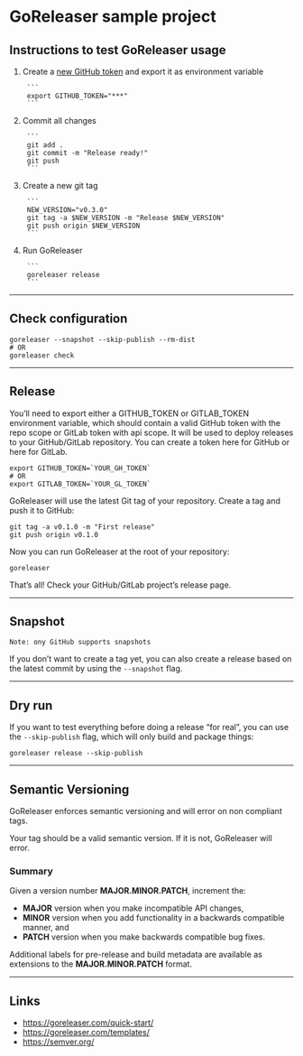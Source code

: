 
# GoReleaser sample project

## Instructions to test GoReleaser usage

1. Create a [new GitHub token](https://github.com/settings/tokens/new) and export it as environment variable

		```
		export GITHUB_TOKEN="***"
		```

2. Commit all changes

		```
		git add .
		git commit -m "Release ready!"
		git push
		```

3. Create a new git tag

		```
		NEW_VERSION="v0.3.0"
		git tag -a $NEW_VERSION -m "Release $NEW_VERSION"
		git push origin $NEW_VERSION
		```

3. Run GoReleaser

		```
		goreleaser release
		```

---

## Check configuration

```
goreleaser --snapshot --skip-publish --rm-dist
# OR
goreleaser check
```

---

## Release

You’ll need to export either a GITHUB_TOKEN or GITLAB_TOKEN environment variable, which should contain a valid GitHub token with the repo scope or GitLab token with api scope.
It will be used to deploy releases to your GitHub/GitLab repository. You can create a token here for GitHub or here for GitLab.

```
export GITHUB_TOKEN=`YOUR_GH_TOKEN`
# OR
export GITLAB_TOKEN=`YOUR_GL_TOKEN`
```

GoReleaser will use the latest Git tag of your repository. Create a tag and push it to GitHub:

```
git tag -a v0.1.0 -m "First release"
git push origin v0.1.0
```

Now you can run GoReleaser at the root of your repository:

```
goreleaser
```

That’s all! Check your GitHub/GitLab project’s release page.

---

## Snapshot

`Note: ony GitHub supports snapshots`

If you don’t want to create a tag yet, you can also create a release based on the latest commit by using the `--snapshot` flag.

---

## Dry run

If you want to test everything before doing a release “for real”, you can use the `--skip-publish` flag, which will only build and package things:

```
goreleaser release --skip-publish
```

---

## Semantic Versioning

GoReleaser enforces semantic versioning and will error on non compliant tags.

Your tag should be a valid semantic version. If it is not, GoReleaser will error.

### Summary

Given a version number **MAJOR.MINOR.PATCH**, increment the:
* **MAJOR** version when you make incompatible API changes,
* **MINOR** version when you add functionality in a backwards compatible manner, and
* **PATCH** version when you make backwards compatible bug fixes.

Additional labels for pre-release and build metadata are available as extensions to the **MAJOR.MINOR.PATCH** format.

---

## Links

* https://goreleaser.com/quick-start/
* https://goreleaser.com/templates/
* https://semver.org/
